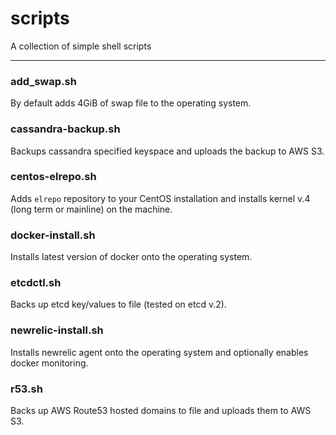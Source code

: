 # scripts

A collection of simple shell scripts

---

### add_swap.sh

By default adds 4GiB of swap file to the operating system.

### cassandra-backup.sh

Backups cassandra specified keyspace and uploads the backup to AWS S3.

### centos-elrepo.sh

Adds `elrepo` repository to your CentOS installation and installs kernel v.4 (long term or mainline) on the machine.

### docker-install.sh

Installs latest version of docker onto the operating system.

### etcdctl.sh

Backs up etcd key/values to file (tested on etcd v.2).

### newrelic-install.sh

Installs newrelic agent onto the operating system and optionally enables docker monitoring.

### r53.sh

Backs up AWS Route53 hosted domains to file and uploads them to AWS S3.

